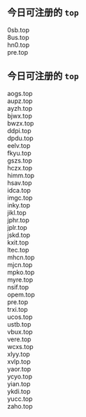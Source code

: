 
## 今日可注册的 `top`
>
0sb.top   
8us.top   
hn0.top   
pre.top   


## 今日可注册的 `top`
>
aogs.top   
aupz.top   
ayzh.top   
bjwx.top   
bwzx.top   
ddpi.top   
dpdu.top   
eelv.top   
fkyu.top   
gszs.top   
hczx.top   
himm.top   
hsav.top   
idca.top   
imgc.top   
inky.top   
jikl.top   
jphr.top   
jplr.top   
jskd.top   
kxit.top   
ltec.top   
mhcn.top   
mjcn.top   
mpko.top   
myre.top   
nsif.top   
opem.top   
pre.top   
trxi.top   
ucos.top   
ustb.top   
vbux.top   
vere.top   
wcxs.top   
xlyy.top   
xvlp.top   
yaor.top   
ycyo.top   
yian.top   
ykdi.top   
yucc.top   
zaho.top   

